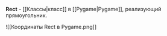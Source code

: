 **Rect** - [[Классы|класс]] в [[Pygame|Pygame]], реализующий прямоугольник.

![[Координаты Rect в Pygame.png]]